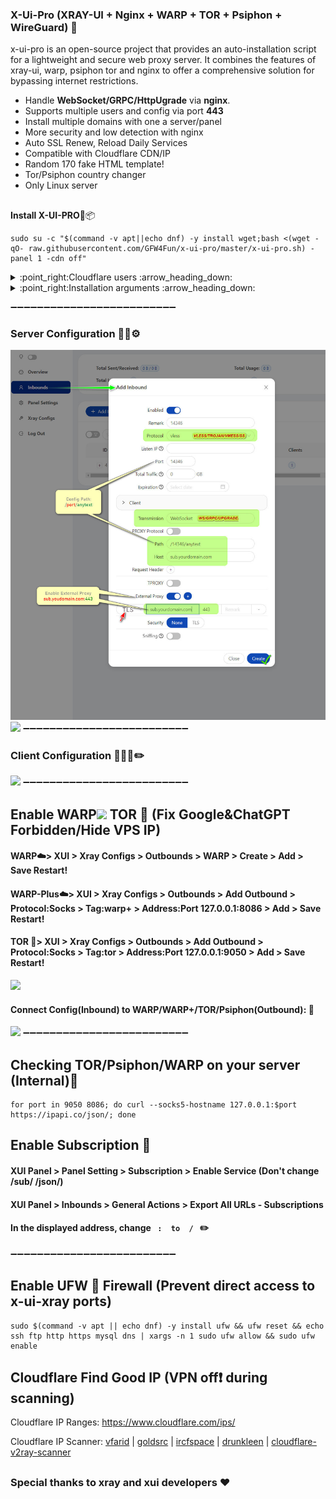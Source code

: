 ### X-Ui-Pro (XRAY-UI + Nginx + WARP + TOR + Psiphon + WireGuard) :rocket:
x-ui-pro is an open-source project that provides an auto-installation script for a lightweight and secure web proxy server. It combines the features of xray-ui, warp, psiphon tor and nginx to offer a comprehensive solution for bypassing internet restrictions.

- Handle **WebSocket/GRPC/HttpUgrade** via **nginx**.
- Supports multiple users and config via port **443**
- Install multiple domains with one a server/panel
- More security and low detection with nginx
- Auto SSL Renew, Reload Daily Services
- Compatible with Cloudflare CDN/IP
- Random 170 fake HTML template!
- Tor/Psiphon country changer
- Only Linux server
##

**Install X-UI-PRO**:dvd::package:

```
sudo su -c "$(command -v apt||echo dnf) -y install wget;bash <(wget -qO- raw.githubusercontent.com/GFW4Fun/x-ui-pro/master/x-ui-pro.sh) -panel 1 -cdn off"
```

<details><summary>:point_right:Cloudflare users :arrow_heading_down:</summary>
 
 ##
 
**Cloudflare users > -cdn on > Domain<img src="https://raw.githubusercontent.com/GFW4Fun/x-ui-pro/master/media/cdnon.png" width="34">ON**
 
**SSL Support** (yourdomain.com, *.yourdomain.com)

**For add new subdomain, just add a new record A,AAAA[IP] in domain dns management! no need to reinstall the panel!**
</details>
<details><summary>:point_right:Installation arguments :arrow_heading_down:</summary>
 
##
 
**Random FakeSite**:earth_asia:	
```
bash <(wget -qO- raw.githubusercontent.com/GFW4Fun/x-ui-pro/master/x-ui-pro.sh) -RandomTemplate yes
```

**Uninstall X-UI-PRO**:x:
```
bash <(wget -qO- raw.githubusercontent.com/GFW4Fun/x-ui-pro/master/x-ui-pro.sh) -Uninstall yes
```

**Enable Psiphon in WARP(Custom Country) <img src="https://raw.githubusercontent.com/GFW4Fun/x-ui-pro/master/media/cdnon.png" width="34">+<img src="https://raw.githubusercontent.com/GFW4Fun/x-ui-pro/master/media/psiphon.gif" width="15">**
```
bash <(wget -qO- raw.githubusercontent.com/GFW4Fun/x-ui-pro/master/x-ui-pro.sh) -WarpCfonCountry US
```

**Enable Psiphon in WARP(Random Country)🌐🎲**
```
bash <(wget -qO- raw.githubusercontent.com/GFW4Fun/x-ui-pro/master/x-ui-pro.sh) -WarpCfonCountry XX
```

**Tor Custom Country🧅🌍**
```
bash <(wget -qO- raw.githubusercontent.com/GFW4Fun/x-ui-pro/master/x-ui-pro.sh) -TorCountry US
```

**Tor Random Country 🧅🎲**
```
bash <(wget -qO- raw.githubusercontent.com/GFW4Fun/x-ui-pro/master/x-ui-pro.sh) -TorCountry XX
```

**Add LicenseKey to WARP<img src="https://raw.githubusercontent.com/GFW4Fun/x-ui-pro/master/media/cdnon.png" width="34">🔑**
```
bash <(wget -qO- raw.githubusercontent.com/GFW4Fun/x-ui-pro/master/x-ui-pro.sh) -WarpCfonCountry XX -WarpLicKey xxxx-xxxx-xxxx
```

**Disable WarpPsiphon and WARP CleanKey❌**
```
bash <(wget -qO- raw.githubusercontent.com/GFW4Fun/x-ui-pro/master/x-ui-pro.sh) -CleanKeyCfon yes
```


**Only > Optimize the Network, SSH & System Limits!🚀🔥🛠️**
```
bash <(wget -qO- raw.githubusercontent.com/hawshemi/Linux-Optimizer/main/linux-optimizer.sh)
```


**Other arguments:☢️**
```
# Install xui type: -panel 0 > Alireza0  1 > MHSanaei 2 > FranzKafkaYu
```

Valid🚩Country🌍 AT BE BG BR CA CH CZ DE DK EE ES FI FR GB HR HU IE IN IT JP LV NL NO PL PT RO RS SE SG SK UA US

</details>

➖➖➖➖➖➖➖➖➖➖➖➖➖➖➖➖➖➖➖➖➖➖➖➖➖
### Server Configuration :wrench:🐧⚙️
![](https://raw.githubusercontent.com/GFW4Fun/x-ui-pro/master/media/Config_XUI_ADMIN_4.jpg)
![](https://raw.githubusercontent.com/GFW4Fun/x-ui-pro/master/media/grpc_config_format.jpg)
➖➖➖➖➖➖➖➖➖➖➖➖➖➖➖➖➖➖➖➖➖➖➖➖➖
### Client Configuration 👨‍💻📱✏️
![](https://raw.githubusercontent.com/GFW4Fun/x-ui-pro/master/media/XUI_CONFIG_XRAY_CLIENT_EDIT2.png)
➖➖➖➖➖➖➖➖➖➖➖➖➖➖➖➖➖➖➖➖➖➖➖➖➖
## Enable WARP<img src="https://raw.githubusercontent.com/GFW4Fun/x-ui-pro/master/media/cdnon.png" width="34"> TOR 🧅 (Fix Google&ChatGPT Forbidden/Hide VPS IP)
#### WARP☁️> XUI > Xray Configs > Outbounds > WARP > Create > Add > Save Restart!
#### WARP-Plus☁️> XUI > Xray Configs > Outbounds > Add Outbound > Protocol:Socks > Tag:warp+ > Address:Port 127.0.0.1:8086 > Add > Save Restart!
#### TOR 🧅> XUI > Xray Configs > Outbounds > Add Outbound > Protocol:Socks > Tag:tor > Address:Port 127.0.0.1:9050 > Add > Save Restart!
![](https://raw.githubusercontent.com/GFW4Fun/x-ui-pro/master/media/warptor.jpg)
#### Connect Config(Inbound) to WARP/WARP+/TOR/Psiphon(Outbound): :link:
![](https://raw.githubusercontent.com/GFW4Fun/x-ui-pro/master/media/warptor3.jpg)
➖➖➖➖➖➖➖➖➖➖➖➖➖➖➖➖➖➖➖➖➖➖➖➖➖
## Checking TOR/Psiphon/WARP on your server (Internal)🔄
```
for port in 9050 8086; do curl --socks5-hostname 127.0.0.1:$port https://ipapi.co/json/; done
```
## Enable Subscription :link:
#### XUI Panel > Panel Setting > Subscription > Enable Service (Don't change /sub/ /json/)
#### XUI Panel > Inbounds > General Actions > Export All URLs - Subscriptions
#### In the displayed address, change `  :  to  /  ` ✏️
➖➖➖➖➖➖➖➖➖➖➖➖➖➖➖➖➖➖➖➖➖➖➖➖➖
## Enable UFW :no_entry_sign: Firewall (Prevent direct access to x-ui-xray ports)
```
sudo $(command -v apt || echo dnf) -y install ufw && ufw reset && echo ssh ftp http https mysql dns | xargs -n 1 sudo ufw allow && sudo ufw enable
```
## Cloudflare Find Good IP (VPN off❗ during scanning)
Cloudflare IP Ranges: https://www.cloudflare.com/ips/

Cloudflare IP Scanner: [vfarid](https://vfarid.github.io/cf-ip-scanner/) | [goldsrc](https://cloudflare-scanner.vercel.app) | [ircfspace](https://ircfspace.github.io/scanner/) | [drunkleen](https://drunkleen.github.io/ip-scanner/) | [cloudflare-v2ray-scanner](https://cloudflare-v2ray.vercel.app/)
##
### Special thanks to xray and xui developers :heart:


